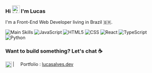 ### Hi <img src="https://user-images.githubusercontent.com/1303154/88677602-1635ba80-d120-11ea-84d8-d263ba5fc3c0.gif" width="24px" alt="hi"> I'm Lucas

I'm a Front-End Web Developer living in Brazil 🇧🇷.

![Main Skills](https://img.shields.io/static/v1?label=&message=Main%20Skills:&color=111&style=flat-square)
![JavaScript](https://img.shields.io/static/v1?logo=javascript&label=&message=JavaScript&color=36465D&logoColor=AAA&style=flat-square&link=)
![HTML5](https://img.shields.io/badge/HTML-36465D?&style=flat-square&logo=css3&logoColor=AAA&link=)
![CSS](https://img.shields.io/badge/CSS-36465D?&style=flat-square&logo=css3&logoColor=AAA&link=)
![React](https://img.shields.io/static/v1?logo=react&label=&message=React&color=36465D&logoColor=AAA&style=flat-square&link=)
![TypeScript](https://img.shields.io/static/v1?logo=typescript&label=&message=TypeScript&color=36465D&logoColor=AAA&style=flat-square&link=)
![Python](https://img.shields.io/static/v1?logo=python&label=&message=Python&color=36465D&logoColor=AAA&style=flat-square&link=)

### Want to build something? Let's chat ☕

<a href="https://www.linkedin.com/in/lucasalvesbrito/">
  <img align="left" alt="Stefanie's LinkedIn" width="20px" src="https://simpleicons.now.sh/linkedin/495f7e" />
</a>


| &nbsp;&nbsp;&nbsp; Portfolio : [lucasalves.dev](lucasalves.dev)
